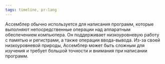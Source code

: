 ```yaml
---
tags: timeline, pr-lang
--- 
```


<span 
	  class='ob-timelines-interpretation' 
	  data-date='1949-02-30' 
	  data-event_title='Ассемблер' 
	  data-class='pr-lang' 
	  data-interpretation_number='1'
	  data-title='Семантика'
	  > 
</span>

Ассемблер обычно используется для написания программ, которые выполняют непосредственные операции над аппаратным обеспечением компьютера. Он поддерживает низкоуровневую работу с памятью и регистрами, а также операции ввода-вывода. Из-за своей низкоуровневой природы, Ассемблер может быть сложным для изучения и требует большой точности и внимания при написании программ.
